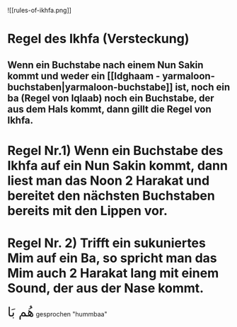 ![[rules-of-ikhfa.png]]

# Regel des Ikhfa (Versteckung)
## Wenn ein Buchstabe nach einem Nun Sakin kommt und weder ein [[Idghaam - yarmaloon-buchstaben|yarmaloon-buchstabe]] ist, noch ein ba (Regel von Iqlaab) noch ein Buchstabe, der aus dem Hals kommt, dann gillt die Regel von Ikhfa.

# Regel Nr.1) Wenn ein Buchstabe des Ikhfa auf ein Nun Sakin kommt, dann liest man das Noon 2 Harakat und bereitet den nächsten Buchstaben bereits mit den Lippen vor.

# Regel Nr. 2) Trifft ein sukuniertes Mim auf ein Ba, so spricht man das Mim auch 2 Harakat lang mit einem Sound, der aus der Nase kommt.

<span style="font-size: 22pt">هُم بَا</span>
gesprochen "hummbaa"